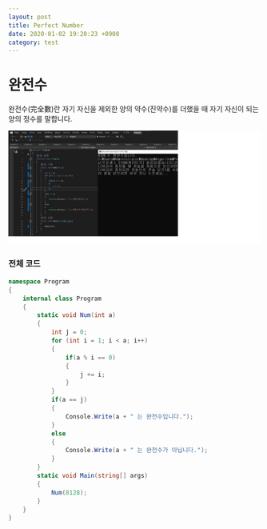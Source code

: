 ```yaml
---
layout: post
title: Perfect Number
date: 2020-01-02 19:20:23 +0900
category: test
---
```

# 완전수
완전수(完全數)란 자기 자신을 제외한 양의 약수(진약수)를 더했을 때 자기 자신이 되는 양의 정수를 말합니다.

![실행사진](/public/img/PerfectNumber.png)

### 전체 코드
~~~c#
namespace Program
{
    internal class Program
    {
        static void Num(int a)
        {
            int j = 0;
            for (int i = 1; i < a; i++)
            {
                if(a % i == 0)
                {
                    j += i;
                }
            }
            if(a == j)
            {
                Console.Write(a + " 는 완전수입니다.");
            }
            else
            {
                Console.Write(a + " 는 완전수가 아닙니다.");
            }
        }
        static void Main(string[] args)
        {
            Num(8128);
        }
    }
}
~~~